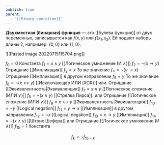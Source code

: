 ```yaml
---
publish: true
parent:
  - "[[Binary operation]]"
---
```


**Двухместная (бинарная) функция** — это [[Булева функция]] от двух переменных, записывается как $f(x, y)$ или $f(x_1, x_2)$. Ей подают наборы длины 2, например: $\{0, 0\}$ или $\{1, 0\}$.

![[Pasted image 20220715115704.png]]


$f_0 =0$                 Константа
$f_1 =x∧y$           [[Логическое умножение (И ∧)]]
$f_2 =¬(x→y)$    Отрицание [[Импликация]]
$f_3 =x$                 То же значение
$f_4 =¬(y→x)$    Отрицание [[Импликация]] в другом направлении
$f_5 =y$                 То же значение
$f_6 =¬(x↔y)$    [[Исключающее ИЛИ (XOR)]]     или.          Отрицание [[Эквивалентность|Эквиваленция]]
$f_7 =x∨y$           [[Логическое сложение (ИЛИ ∨)]]
$f_8 =¬(x∨y)$      [[Стрелка Пирса]].     или        Отрицание [[Логическое сложение (ИЛИ ∨)]]
$f_9 =x↔y$         [[Эквивалентность|Эквиваленция]]
$f_10 =¬y$             [[Logical negation]]
$f_11 =y→x$        [[Импликация]] в другом направлении
$f_12 =¬x$             [[Logical negation]]
$f_13 =x→y$        [[Импликация]]
$f_14 =¬(x∧y)$    [[Штрих Шефера]]       или        Отрицание [[Логическое умножение (И ∧)]]
$f_15 =1$                Константа


$$f_k =¬f_{15−k}$$